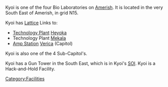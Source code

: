 Kyoi is one of the four Bio Laboratories on
[Amerish](Amerish.md "wikilink"). It is located in the very South East of
Amerish, in grid N15.

Kyoi has [Lattice](Lattice.md "wikilink") Links to:

- [Technology Plant](Technology_Plant.md "wikilink")
  [Heyoka](Heyoka.md "wikilink")
- Technology Plant [Mekala](Mekala.md "wikilink")
- [Amp Station](Amp_Station.md "wikilink") [Verica](Verica.md "wikilink")
  (Capitol)

Kyoi is also one of the 4 Sub-Capitol's.

Kyoi has a Gun Tower in the South East, which is in Kyoi's
[SOI](SOI.md "wikilink"). Kyoi is a Hack-and-Hold Facility.

[Category:Facilities](Category:Facilities.md "wikilink")
